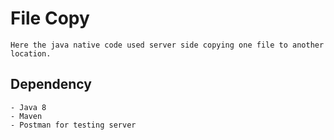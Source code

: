 # File Copy
    Here the java native code used server side copying one file to another location.

## Dependency
    - Java 8
    - Maven
    - Postman for testing server